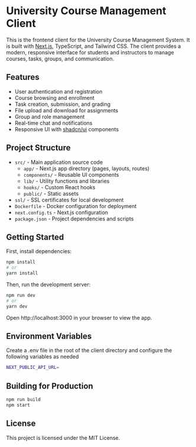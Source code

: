 # University Course Management Client

This is the frontend client for the University Course Management System. It is built with [Next.js](https://nextjs.org), TypeScript, and Tailwind CSS. The client provides a modern, responsive interface for students and instructors to manage courses, tasks, groups, and communication.

## Features

- User authentication and registration
- Course browsing and enrollment
- Task creation, submission, and grading
- File upload and download for assignments
- Group and role management
- Real-time chat and notifications
- Responsive UI with [shadcn/ui](https://ui.shadcn.com/) components

## Project Structure

- `src/` - Main application source code
  - `app/` - Next.js app directory (pages, layouts, routes)
  - `components/` - Reusable UI components
  - `lib/` - Utility functions and libraries
  - `hooks/` - Custom React hooks
  - `public/` - Static assets
- `ssl/` - SSL certificates for local development
- `Dockerfile` - Docker configuration for deployment
- `next.config.ts` - Next.js configuration
- `package.json` - Project dependencies and scripts

## Getting Started

First, install dependencies:

```sh
npm install
# or
yarn install
```

Then, run the development server:
```sh
npm run dev
# or
yarn dev
```

Open http://localhost:3000 in your browser to view the app.

## Environment Variables

Create a .env file in the root of the client directory and configure the following variables as needed

```sh
NEXT_PUBLIC_API_URL=
```

## Building for Production

```sh
npm run build
npm start
```

## License

This project is licensed under the MIT License.
